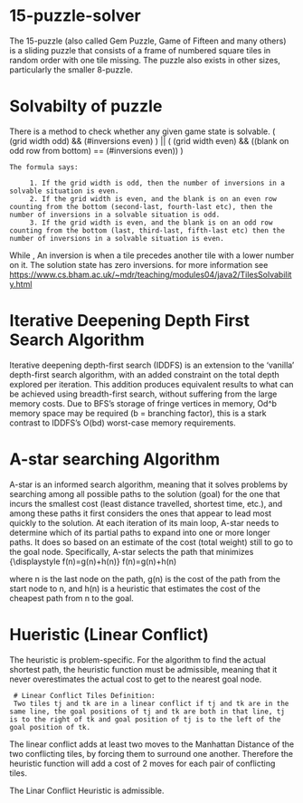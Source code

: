 # 15-puzzle-solver
The 15-puzzle (also called Gem Puzzle, Game of Fifteen and many others) is a sliding puzzle that consists of a frame of numbered square tiles in random order with one tile missing. The puzzle also exists in other sizes, particularly the smaller 8-puzzle. 
 
 # Solvabilty of puzzle
  There is a method to check whether any given game state is solvable.
    ( (grid width odd) && (#inversions even) )  ||  ( (grid width even) && ((blank on odd row from bottom) == (#inversions even)) )
    
    The formula says:
    
         1. If the grid width is odd, then the number of inversions in a solvable situation is even.
         2. If the grid width is even, and the blank is on an even row counting from the bottom (second-last, fourth-last etc), then the   number of inversions in a solvable situation is odd.
         3. If the grid width is even, and the blank is on an odd row counting from the bottom (last, third-last, fifth-last etc) then the number of inversions in a solvable situation is even.

While , An inversion is when a tile precedes another tile with a lower number on it. The solution state has zero inversions.
for more information see https://www.cs.bham.ac.uk/~mdr/teaching/modules04/java2/TilesSolvability.html

# Iterative Deepening Depth First Search Algorithm
Iterative deepening depth-first search (IDDFS) is an extension to the ‘vanilla’ depth-first search algorithm, with an added constraint on the total depth explored per iteration. This addition produces equivalent results to what can be achieved using breadth-first search, without suffering from the large memory costs. Due to BFS’s storage of fringe vertices in memory, Od^b memory space may be required (b = branching factor), this is a stark contrast to IDDFS’s O(bd) worst-case memory requirements.

# A-star searching Algorithm
A-star is an informed search algorithm, meaning that it solves problems by searching among all possible paths to the solution (goal) for the one that incurs the smallest cost (least distance travelled, shortest time, etc.), and among these paths it first considers the ones that appear to lead most quickly to the solution.
At each iteration of its main loop, A-star needs to determine which of its partial paths to expand into one or more longer paths. It does so based on an estimate of the cost (total weight) still to go to the goal node. Specifically, A-star selects the path that minimizes
{\displaystyle f(n)=g(n)+h(n)} f(n)=g(n)+h(n)

where n is the last node on the path, g(n) is the cost of the path from the start node to n, and h(n) is a heuristic that estimates the cost of the cheapest path from n to the goal.

   # Hueristic (Linear Conflict)
   The heuristic is problem-specific. For the algorithm to find the actual shortest path, the heuristic function must be admissible, meaning that it never overestimates the actual cost to get to the nearest goal node.
   
     # Linear Conflict Tiles Definition:
     Two tiles tj and tk are in a linear conflict if tj and tk are in the same line, the goal positions of tj and tk are both in that line, tj is to the right of tk and goal position of tj is to the left of the goal position of tk.

The linear conflict adds at least two moves to the Manhattan Distance of the two conflicting tiles, by forcing them to surround one another. Therefore the heuristic function will add a cost of 2 moves for each pair of conflicting tiles.

The Linar Conflict Heuristic is admissible.
    
